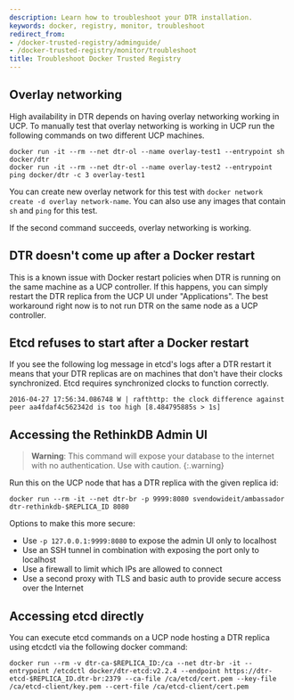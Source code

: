 ```yaml
---
description: Learn how to troubleshoot your DTR installation.
keywords: docker, registry, monitor, troubleshoot
redirect_from:
- /docker-trusted-registry/adminguide/
- /docker-trusted-registry/monitor/troubleshoot
title: Troubleshoot Docker Trusted Registry
---
```


## Overlay networking

High availability in DTR depends on having overlay networking working in UCP.
To manually test that overlay networking is working in UCP run the following
commands on two different UCP machines.

```
docker run -it --rm --net dtr-ol --name overlay-test1 --entrypoint sh docker/dtr
docker run -it --rm --net dtr-ol --name overlay-test2 --entrypoint ping docker/dtr -c 3 overlay-test1
```

You can create new overlay network for this test with `docker network create
-d overlay network-name`. You can also use any images that contain `sh` and
`ping` for this test.

If the second command succeeds, overlay networking is working.

## DTR doesn't come up after a Docker restart

This is a known issue with Docker restart policies when DTR is running on the
same machine as a UCP controller. If this happens, you can simply restart the
DTR replica from the UCP UI under "Applications". The best workaround right now
is to not run DTR on the same node as a UCP controller.

## Etcd refuses to start after a Docker restart

If you see the following log message in etcd's logs after a DTR restart it means
that your DTR replicas are on machines that don't have their clocks
synchronized. Etcd requires synchronized clocks to function correctly.

```
2016-04-27 17:56:34.086748 W | rafthttp: the clock difference against peer aa4fdaf4c562342d is too high [8.484795885s > 1s]
```

## Accessing the RethinkDB Admin UI

 > **Warning**:
 > This command will expose your database to the internet with no authentication. Use with caution.
{:.warning}

Run this on the UCP node that has a DTR replica with the given replica id:

```
docker run --rm -it --net dtr-br -p 9999:8080 svendowideit/ambassador dtr-rethinkdb-$REPLICA_ID 8080
```

Options to make this more secure:

* Use `-p 127.0.0.1:9999:8080` to expose the admin UI only to localhost
* Use an SSH tunnel in combination with exposing the port only to localhost
* Use a firewall to limit which IPs are allowed to connect
* Use a second proxy with TLS and basic auth to provide secure access over the Internet

## Accessing etcd directly

You can execute etcd commands on a UCP node hosting a DTR replica using etcdctl
via the following docker command:

```
docker run --rm -v dtr-ca-$REPLICA_ID:/ca --net dtr-br -it --entrypoint /etcdctl docker/dtr-etcd:v2.2.4 --endpoint https://dtr-etcd-$REPLICA_ID.dtr-br:2379 --ca-file /ca/etcd/cert.pem --key-file /ca/etcd-client/key.pem --cert-file /ca/etcd-client/cert.pem
```
